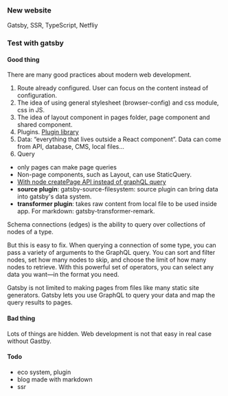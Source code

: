 ### New website

Gatsby, SSR, TypeScript, Netfliy

### Test with gatsby

#### Good thing

There are many good practices about modern web development.


1. Route already configured. User can focus on the content instead of configuration. 
2. The idea of using general stylesheet (browser-config) and css module, css in JS. 
3. The idea of layout component in pages folder, page component and shared component.
4. Plugins. [Plugin library](https://www.gatsbyjs.org/plugins/)
5. Data: “everything that lives outside a React component”. Data can come from API, database, CMS, local files...
6. Query
- only pages can make page queries
- Non-page components, such as Layout, can use StaticQuery. 
- [With node createPage API instead of graphQL query](https://www.gatsbyjs.org/docs/using-gatsby-without-graphql/)
- **source plugin**: gatsby-source-filesystem: source plugin can bring data into gatsby's data system.
- **transformer plugin**: takes raw content from local file to be used inside app. For markdown: gatsby-transformer-remark.

Schema connections (edges) is the ability to query over collections of nodes of a type. 

But this is easy to fix. When querying a connection of some type, you can pass a variety of arguments to the GraphQL query. You can sort and filter nodes, set how many nodes to skip, and choose the limit of how many nodes to retrieve. With this powerful set of operators, you can select any data you want—in the format you need.

Gatsby is not limited to making pages from files like many static site generators. Gatsby lets you use GraphQL to query your data and map the query results to pages.



#### Bad thing

Lots of things are hidden. Web development is not that easy in real case without Gastby.

#### Todo

- eco system, plugin
- blog made with markdown
- ssr
